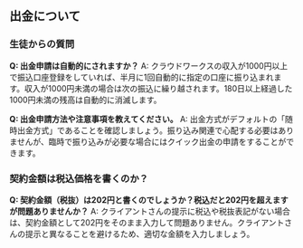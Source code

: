 ## 出金について
### 生徒からの質問
**Q: 出金申請は自動的にされますか？**
A: クラウドワークスの収入が1000円以上で振込口座登録をしていれば、半月に1回自動的に指定の口座に振り込まれます。収入が1000円未満の場合は次の振込に繰り越されます。180日以上経過した1000円未満の残高は自動的に消滅します。

**Q: 出金申請方法や注意事項を教えてください。**
A: 出金方式がデフォルトの「随時出金方式」であることを確認しましょう。振り込み関連で心配する必要はありませんが、臨時で振り込みが必要な場合にはクイック出金の申請をすることができます。

### 契約金額は税込価格を書くのか？
**Q: 契約金額（税抜）は202円と書くのでしょうか？税込だと202円を超えますが問題ありませんか？**
A: クライアントさんの提示に税込や税抜表記がない場合は、契約金額として202円をそのまま入力して問題ありません。クライアントさんの提示と異なることを避けるため、適切な金額を入力しましょう。
